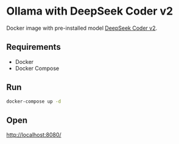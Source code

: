 # Ollama with DeepSeek Coder v2

Docker image with pre-installed model [DeepSeek Coder v2](https://ollama.com/library/deepseek-coder-v2).

## Requirements

- Docker
- Docker Compose

## Run

```bash
docker-compose up -d
```

## Open

[http://localhost:8080/](http://localhost:8080/)
